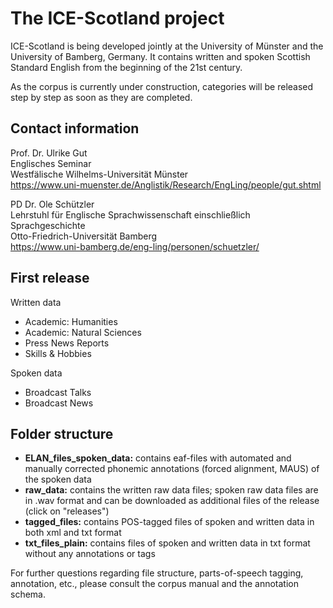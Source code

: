 # The ICE-Scotland project
ICE-Scotland is being developed jointly at the University of Münster and the University of Bamberg, Germany. It contains written and spoken Scottish Standard English from the beginning of the 21st century.

As the corpus is currently under construction, categories will be released step by step as soon as they are completed.

## Contact information

Prof. Dr. Ulrike Gut\
Englisches Seminar\
Westfälische Wilhelms-Universität Münster\
https://www.uni-muenster.de/Anglistik/Research/EngLing/people/gut.shtml

PD Dr. Ole Schützler\
Lehrstuhl für Englische Sprachwissenschaft einschließlich Sprachgeschichte\
Otto-Friedrich-Universität Bamberg\
https://www.uni-bamberg.de/eng-ling/personen/schuetzler/

## First release

Written data

- Academic: Humanities
- Academic: Natural Sciences
- Press News Reports
- Skills & Hobbies

Spoken data

- Broadcast Talks
- Broadcast News

## Folder structure

- **ELAN_files_spoken_data:**
  contains eaf-files with automated and manually corrected phonemic annotations (forced alignment, MAUS) of the spoken data
- **raw_data:**
  contains the written raw data files; spoken raw data files are in .wav format and can be downloaded as additional files of the release (click on "releases")
- **tagged_files:**
  contains POS-tagged files of spoken and written data in both xml and txt format
- **txt_files_plain:**
  contains files of spoken and written data in txt format without any annotations or tags

For further questions regarding file structure, parts-of-speech tagging, annotation, etc., please consult the corpus manual and the annotation schema.
